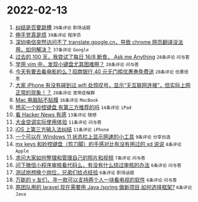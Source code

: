 # 2022-02-13

1. [纠结是否要跳槽](https://www.v2ex.com/t/833515) `39条评论` `职场话题`
1. [伸手党真是烦](https://www.v2ex.com/t/833524) `39条评论` `程序员`
1. [深圳电信突然访问不了 translate.google.cn，导致 chrome 网页翻译没法用，如何解决？](https://www.v2ex.com/t/833520) `37条评论` `Google`
1. [过去的 100 天，我尝试了每日 16/8 断食， Ask me Anything](https://www.v2ex.com/t/833554) `28条评论` `问与答`
1. [学用 vim 中，发现小键盘尤其困难啊？](https://www.v2ex.com/t/833502) `28条评论` `问与答`
1. [今天有要去看电影的么？招商银行 40 元无门槛优惠券免费送](https://www.v2ex.com/t/833512) `28条评论` `优惠信息`
1. [大家 iPhone 有没有碰到过,wifi 处惊叹号，显示“无互联网连接”，但实际上网正常的现象！？](https://www.v2ex.com/t/833516) `20条评论` `宽带症候群`
1. [Mac 电脑贴不贴膜](https://www.v2ex.com/t/833518) `16条评论` `MacBook`
1. [想买一个妙控键盘 有第三方推荐的吗](https://www.v2ex.com/t/833504) `14条评论` `iPad`
1. [看 Hacker News 有感](https://www.v2ex.com/t/833538) `13条评论` `随想`
1. [大金空调实际使用体验](https://www.v2ex.com/t/833540) `11条评论` `问与答`
1. [iOS 上第三方输入法纠结](https://www.v2ex.com/t/833535) `11条评论` `iPhone`
1. [一个可以在 Windows 11 状态栏上显示网速的小工具](https://www.v2ex.com/t/833527) `9条评论` `分享创造`
1. [mx keys 和妙控键盘（剪刀脚）的手感对比有没有用过的 xd 说说](https://www.v2ex.com/t/833509) `8条评论` `Apple`
1. [求问大家如何整理和管理自己的照片和视频](https://www.v2ex.com/t/833546) `7条评论` `问与答`
1. [问下微信小程序审核看代码么，有没有什么绕过审核的办法](https://www.v2ex.com/t/833552) `6条评论` `问与答`
1. [测试岗想换个岗位，兄弟们给点经验](https://www.v2ex.com/t/833531) `6条评论` `职场话题`
1. [万能的 v 友们，寻一款可以支持两个人一块看电视的软件](https://www.v2ex.com/t/833530) `6条评论` `问与答`
1. [原团队用的 laravel,现在需要用 Java /spring 做新项目,如何选择框架?](https://www.v2ex.com/t/833522) `6条评论` `Java`
